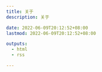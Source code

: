 ```yaml
---
title: 关于
description: 关于

date: 2022-06-09T20:12:52+08:00
lastmod: 2022-06-09T20:12:52+08:00

outputs:
  - html
  - rss

---
```


